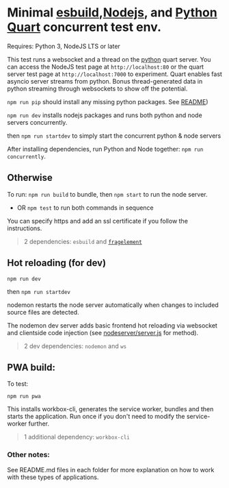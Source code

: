 # Minimal [esbuild](https://esbuild.github.io/getting-started/#your-first-bundle),[Nodejs](https://developer.mozilla.org/en-US/docs/Learn/Server-side/Node_server_without_framework), and [Python Quart](https://pgjones.gitlab.io/quart/) concurrent test env.  

Requires: Python 3, NodeJS LTS or later

This test runs a websocket and a thread on the [python](https://www.python.org/downloads/) quart server. You can access the NodeJS test page at `http://localhost:80` or the quart server test page at `http://localhost:7000` to experiment. Quart enables fast asyncio server streams from python. Bonus thread-generated data in python streaming through websockets to show off the potential.

`npm run pip` should install any missing python packages. See [README](https://github.com/moothyknight/esbuild_base_python/blob/master/python/README.md))

`npm run dev` installs nodejs packages and runs both python and node servers concurrently.

then `npm run startdev` to simply start the concurrent python & node servers

After installing dependencies, run Python and Node together: `npm run concurrently`. 

## Otherwise

To run: `npm run build` to bundle, then `npm start` to run the node server.

* OR `npm test` to run both commands in sequence

You can specify https and add an ssl certificate if you follow the instructions.

>2 dependencies: `esbuild` and [`fragelement`](https://github.com/brainsatplay/domelement)

## Hot reloading (for dev)

`npm run dev`

then `npm run startdev` 

nodemon restarts the node server automatically when changes to included source files are detected.

The nodemon dev server adds basic frontend hot reloading via websocket and clientside code injection (see [nodeserver/server.js](https://github.com/moothyknight/esbuild_base/blob/master/node_server/server.js) for method).

> 2 dev dependencies: `nodemon` and `ws`

## PWA build:

To test:

`npm run pwa` 

This installs workbox-cli, generates the service worker, bundles and then starts the application. Run once if you don't need to modify the service-worker further.

> 1 additional dependency: `workbox-cli`

### Other notes:

See README.md files in each folder for more explanation on how to work with these types of applications.
